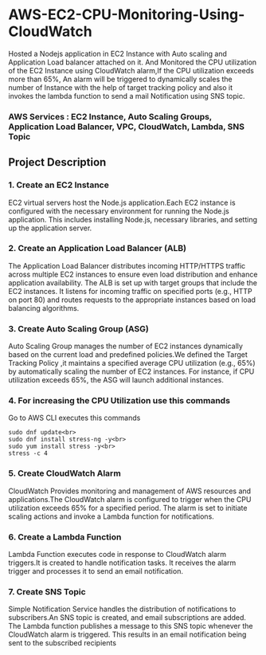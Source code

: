 # AWS-EC2-CPU-Monitoring-Using-CloudWatch

Hosted a Nodejs application in EC2 Instance with Auto scaling and Application Load balancer attached on it. And Monitored the CPU utilization of the EC2 Instance using CloudWatch alarm,If the CPU utilization exceeds more than 65%, An alarm will be triggered to dynamically scales the number of Instance with the help of target tracking policy and also it invokes the lambda function to send a mail Notification using SNS topic.

### AWS Services : EC2 Instance, Auto Scaling Groups, Application Load Balancer, VPC, CloudWatch, Lambda, SNS Topic

## Project Description

### 1. Create an EC2 Instance
EC2 virtual servers host the Node.js application.Each EC2 instance is configured with the necessary environment for running the Node.js application. This includes installing Node.js, necessary libraries, and setting up the application server.

### 2. Create an Application Load Balancer (ALB)
The Application Load Balancer distributes incoming HTTP/HTTPS traffic across multiple EC2 instances to ensure even load distribution and enhance application availability. The ALB is set up with target groups that include the EC2 instances. It listens for incoming traffic on specified ports (e.g., HTTP on port 80) and routes requests to the appropriate instances based on load balancing algorithms.

### 3. Create Auto Scaling Group (ASG) 
Auto Scaling Group manages the number of EC2 instances dynamically based on the current load and predefined policies.We defined the Target Tracking Policy ,it maintains a specified average CPU utilization (e.g., 65%) by automatically scaling the number of EC2 instances. For instance, if CPU utilization exceeds 65%, the ASG will launch additional instances.


### 4. For increasing the CPU Utilization use this commands
Go to AWS CLI executes this commands

    sudo dnf update<br>
    sudo dnf install stress-ng -y<br>
    sudo yum install stress -y<br>
    stress -c 4

### 5. Create CloudWatch Alarm
CloudWatch Provides monitoring and management of AWS resources and applications.The CloudWatch alarm is configured to trigger when the CPU utilization exceeds 65% for a specified period. The alarm is set to initiate scaling actions and invoke a Lambda function for notifications.

### 6. Create a Lambda Function
Lambda Function executes code in response to CloudWatch alarm triggers.It is created to handle notification tasks. It receives the alarm trigger and processes it to send an email notification.

### 7. Create SNS Topic
Simple Notification Service handles the distribution of notifications to subscribers.An SNS topic is created, and email subscriptions are added. The Lambda function publishes a message to this SNS topic whenever the CloudWatch alarm is triggered. This results in an email notification being sent to the subscribed recipients


